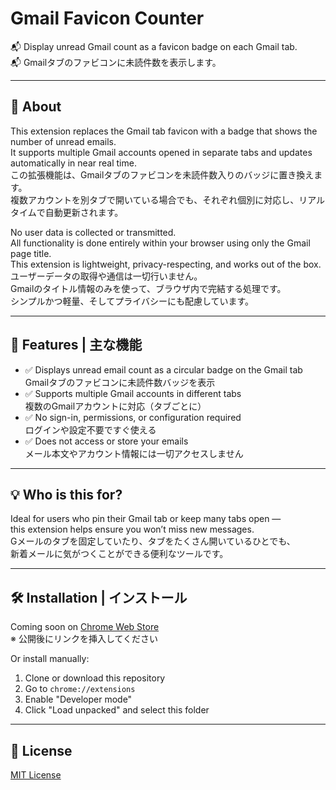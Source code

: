 # Gmail Favicon Counter

📬 Display unread Gmail count as a favicon badge on each Gmail tab.  
📬 Gmailタブのファビコンに未読件数を表示します。

---

## 🧩 About

This extension replaces the Gmail tab favicon with a badge that shows the number of unread emails.  
It supports multiple Gmail accounts opened in separate tabs and updates automatically in near real time.  
この拡張機能は、Gmailタブのファビコンを未読件数入りのバッジに置き換えます。  
複数アカウントを別タブで開いている場合でも、それぞれ個別に対応し、リアルタイムで自動更新されます。

No user data is collected or transmitted.  
All functionality is done entirely within your browser using only the Gmail page title.  
This extension is lightweight, privacy-respecting, and works out of the box.  
ユーザーデータの取得や通信は一切行いません。  
Gmailのタイトル情報のみを使って、ブラウザ内で完結する処理です。  
シンプルかつ軽量、そしてプライバシーにも配慮しています。

---

## 🔧 Features | 主な機能

- ✅ Displays unread email count as a circular badge on the Gmail tab  
  Gmailタブのファビコンに未読件数バッジを表示  
- ✅ Supports multiple Gmail accounts in different tabs  
  複数のGmailアカウントに対応（タブごとに）  
- ✅ No sign-in, permissions, or configuration required  
  ログインや設定不要ですぐ使える  
- ✅ Does not access or store your emails  
  メール本文やアカウント情報には一切アクセスしません  

---

## 💡 Who is this for?

Ideal for users who pin their Gmail tab or keep many tabs open —  
this extension helps ensure you won’t miss new messages.  
Gメールのタブを固定していたり、タブをたくさん開いているひとでも、  
新着メールに気がつくことができる便利なツールです。

---

## 🛠️ Installation | インストール

Coming soon on [Chrome Web Store](#)  
※ 公開後にリンクを挿入してください

Or install manually:

1. Clone or download this repository
2. Go to `chrome://extensions`
3. Enable "Developer mode"
4. Click "Load unpacked" and select this folder

---

## 📃 License

[MIT License](LICENSE)
